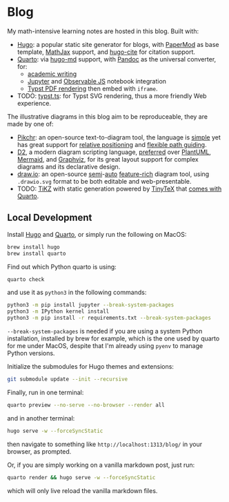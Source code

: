 # Blog

My math-intensive learning notes are hosted in this blog. Built with:

- [Hugo](https://gohugo.io/): a popular static site generator for blogs, with [PaperMod](https://github.com/adityatelange/hugo-PaperMod) as base template, [MathJax](https://www.mathjax.org/) support, and [hugo-cite](https://github.com/loup-brun/hugo-cite) for citation support.
- [Quarto](https://quarto.org/): via [hugo-md](https://quarto.org/docs/output-formats/hugo.html) support, with [Pandoc](https://pandoc.org/) as the universal converter, for:
  - [academic writing](https://quarto.org/docs/authoring/front-matter.html)
  - [Jupyter](https://jupyter.org/) and [Observable JS](https://quarto.org/docs/interactive/ojs/) notebook integration
  - [Typst PDF rendering](https://quarto.org/docs/output-formats/typst.html) then embed with `iframe`.
- TODO: [typst.ts](https://github.com/Myriad-Dreamin/typst.ts): for Typst SVG rendering, thus a more friendly Web experience.

The illustrative diagrams in this blog aim to be reproduceable, they are made by one of:

- [Pikchr](https://pikchr.org/): an open-source text-to-diagram tool, the language is [simple](https://pikchr.org/home/doc/trunk/doc/grammar.md) yet has great support for [relative positioning](https://pikchr.org/home/doc/trunk/doc/position.md) and [flexible path guiding](https://pikchr.org/home/doc/trunk/doc/locattr.md).
- [D2](https://d2lang.com/), a modern diagram scripting language, [preferred](https://text-to-diagram.com/) over [PlantUML](https://plantuml.com/), [Mermaid](https://mermaid-js.github.io/mermaid/#/), and [Graphviz](https://graphviz.org/), for its great layout support for complex diagrams and its declarative design.
- [draw.io]((https://github.com/jgraph/drawio)): an open-source [semi](https://www.drawio.com/blog/smart-diagram-generation)-[auto](https://www.drawio.com/doc/faq/apply-layouts) [feature-rich](https://www.drawio.com/features#easy-to-use-diagram-editor) diagram tool, using `.drawio.svg` format to be both editable and web-presentable.
- TODO: [TiKZ](https://github.com/pgf-tikz/pgf) with static generation powered by [TinyTeX](https://yihui.org/tinytex/) that [comes with Quarto](https://github.com/quarto-dev/quarto-actions/tree/main/setup).

## Local Development

Install [Hugo](https://gohugo.io/installation/) and [Quarto](https://quarto.org/docs/get-started/), or simply run the following on MacOS:

```bash
brew install hugo
brew install quarto
```

Find out which Python quarto is using:

```bash
quarto check
```

and use it as `python3` in the following commands:

```bash
python3 -m pip install jupyter --break-system-packages
python3 -m IPython kernel install
python3 -m pip install -r requirements.txt --break-system-packages
```

`--break-system-packages` is needed if you are using a system Python installation, installed by brew for example, which is the one used by quarto for me under MacOS, despite that I'm already using `pyenv` to manage Python versions.

Initialize the submodules for Hugo themes and extensions:

```bash
git submodule update --init --recursive
```

Finally, run in one terminal:

```bash
quarto preview --no-serve --no-browser --render all
```

and in another terminal:

```bash
hugo serve -w --forceSyncStatic
```

then navigate to something like `http://localhost:1313/blog/` in your browser, as prompted.

Or, if you are simply working on a vanilla markdown post, just run:

```bash
quarto render && hugo serve -w --forceSyncStatic
```

which will only live reload the vanilla markdown files.